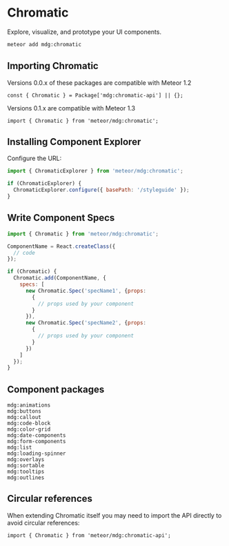 # Chromatic
Explore, visualize, and prototype your UI components.
``` bash
meteor add mdg:chromatic
```

## Importing Chromatic
Versions 0.0.x of these packages are compatible with Meteor 1.2
```
const { Chromatic } = Package['mdg:chromatic-api'] || {};
```
Versions 0.1.x are compatible with Meteor 1.3
```
import { Chromatic } from 'meteor/mdg:chromatic';
```

## Installing Component Explorer
Configure the URL:
```js
import { ChromaticExplorer } from 'meteor/mdg:chromatic';

if (ChromaticExplorer) {
  ChromaticExplorer.configure({ basePath: '/styleguide' });
}
```

## Write Component Specs
``` js
import { Chromatic } from 'meteor/mdg:chromatic';

ComponentName = React.createClass({
  // code
});

if (Chromatic) {
  Chromatic.add(ComponentName, {
    specs: [
      new Chromatic.Spec('specName1', {props:
        {
          // props used by your component
        }
      }),
      new Chromatic.Spec('specName2', {props:
        {
          // props used by your component
        }
      })
    ]
  });
}
```

## Component packages
```
mdg:animations
mdg:buttons
mdg:callout
mdg:code-block
mdg:color-grid
mdg:date-components
mdg:form-components
mdg:list
mdg:loading-spinner
mdg:overlays
mdg:sortable
mdg:tooltips
mdg:outlines
```

## Circular references
When extending Chromatic itself you may need to import the API directly to avoid circular references:
```
import { Chromatic } from 'meteor/mdg:chromatic-api';
```
